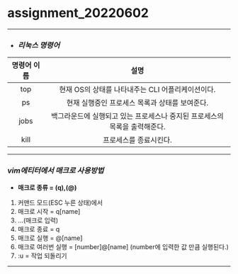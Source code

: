 # assignment_20220602
***

+ ### ***리눅스 명령어***

|**명령어 이름**|**설명**|
|:---:|:---:|
|top|현재 OS의 상태를 나타내주는 CLI 어플리케이션이다.|
|ps|현재 실행중인 프로세스 목록과 상태를 보여준다.|
|jobs|백그라운드에 실행되고 있는 프로세스나 중지된 프로세스의 목록을 출력해준다.|
|kill|프로세스를 종료시킨다.|

***

### ***vim에티터에서 매크로 사용방법***

+ **매크로 종류 = (q),(@)**

1) 커맨드 모드(ESC 누른 상태)에서
2) 매크로 시작 = q[name]
3) ...(매크로 입력)
4) 매크로 종료 = q
5) 매크로 실행 = @[name]
6) 매크로 여러번 실행 = [number]@[name]   (number에 입력한 값 만큼 실행된다.)
7) :u = 작업 되돌리기

***
